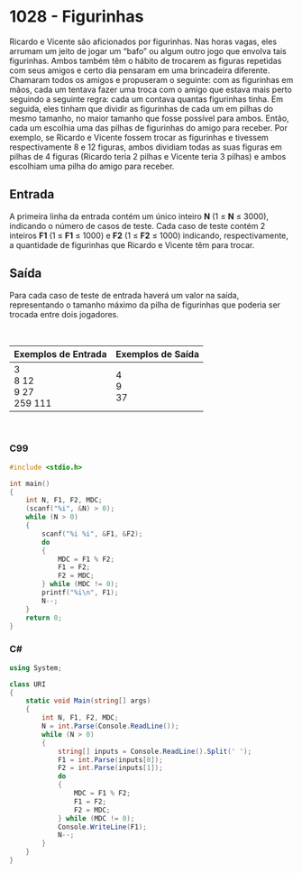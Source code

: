 # 1028 - Figurinhas

Ricardo e Vicente são aficionados por figurinhas. Nas horas vagas, eles arrumam um jeito de jogar um “bafo” ou algum outro jogo que envolva tais figurinhas. Ambos também têm o hábito de trocarem as figuras repetidas com seus amigos e certo dia pensaram em uma brincadeira diferente. Chamaram todos os amigos e propuseram o seguinte: com as figurinhas em mãos, cada um tentava fazer uma troca com o amigo que estava mais perto seguindo a seguinte regra: cada um contava quantas figurinhas tinha. Em seguida, eles tinham que dividir as figurinhas de cada um em pilhas do mesmo tamanho, no maior tamanho que fosse possível para ambos. Então, cada um escolhia uma das pilhas de figurinhas do amigo para receber. Por exemplo, se Ricardo e Vicente fossem trocar as figurinhas e tivessem respectivamente 8 e 12 figuras, ambos dividiam todas as suas figuras em pilhas de 4 figuras (Ricardo teria 2 pilhas e Vicente teria 3 pilhas) e ambos escolhiam uma pilha do amigo para receber.

## Entrada

A primeira linha da entrada contém um único inteiro **N** (1 ≤ **N** ≤ 3000), indicando o número de casos de teste. Cada caso de teste contém 2 inteiros **F1** (1 ≤ **F1** ≤ 1000) e **F2** (1 ≤ **F2** ≤ 1000) indicando, respectivamente, a quantidade de figurinhas que Ricardo e Vicente têm para trocar.

## Saída

Para cada caso de teste de entrada haverá um valor na saída, representando o tamanho máximo da pilha de figurinhas que poderia ser trocada entre dois jogadores.

&nbsp;

| Exemplos de Entrada                   | Exemplos de Saída  |
| ------------------------------------- | ------------------ |
| 3 <br/> 8 12 <br/> 9 27 <br/> 259 111 | 4 <br/> 9 <br/> 37 |

&nbsp;

### C99

```c
#include <stdio.h>

int main()
{
    int N, F1, F2, MDC;
    (scanf("%i", &N) > 0);
    while (N > 0)
    {
        scanf("%i %i", &F1, &F2);
        do
        {
            MDC = F1 % F2;
            F1 = F2;
            F2 = MDC;
        } while (MDC != 0);
        printf("%i\n", F1);
        N--;
    }
    return 0;
}
```

### C#

```cs
using System;

class URI
{
    static void Main(string[] args)
    {
        int N, F1, F2, MDC;
        N = int.Parse(Console.ReadLine());
        while (N > 0)
        {
            string[] inputs = Console.ReadLine().Split(' ');
            F1 = int.Parse(inputs[0]);
            F2 = int.Parse(inputs[1]);
            do
            {
                MDC = F1 % F2;
                F1 = F2;
                F2 = MDC;
            } while (MDC != 0);
            Console.WriteLine(F1);
            N--;
        }
    }
}
```

